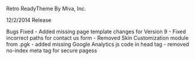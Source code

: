 Retro ReadyTheme By Miva, Inc.

12/2/2014 Release

Bugs Fixed
	- Added missing page template changes for Version 9
	- Fixed incorrect paths for contact us form
	- Removed Skin Customization module from .pgk 
	- added missing Google Analytics js code in head tag
	- removed no-index meta tag for secure pagess